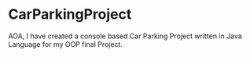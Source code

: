 # CarParkingProject
AOA, I have created a console based Car Parking Project written in Java Language for my OOP final Project.
